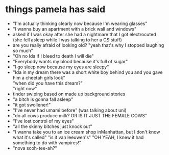 # things pamela has said

- "I'm actually thinking clearly now because I'm wearing glasses"
- "I wanna buy an apartment with a brick wall and windows"
- asked if I was okay after she had a nightmare that I got electrocuted (she fell asleep while I was talking to her a CS stuff)
- are you really afraid of looking old? "yeah that's why I stopped laughing so much"
- "Oh no Ida if I bleed to death I will die"
- "Everybody wants my blood because it's full of sugar"
- "I go sleep now because my eyes are sleepy"
- "Ida in my dream there was a short white boy behind you and you gave him a cheetah girls look"  
  "when did you have this dream?"  
  "right now"
- tinder swiping based on made up background stories
- "a bitch is gonna fall asleep"
- "it got swollener!"
- "I've never had umami before" (was talking about uni)
- "do all cows produce milk? OR IS IT JUST THE FEMALE COWS"
- "I've lost control of my eyes"
- "all the skinny bitches just knock out"
- "I wanna take you to an ice cream shop inManhattan, but I don't know what it's called" "is it van leeuwen's" "OH YEAH, I knew it had something to do with vampires!"
- "nova scoh-tee-ah?"
